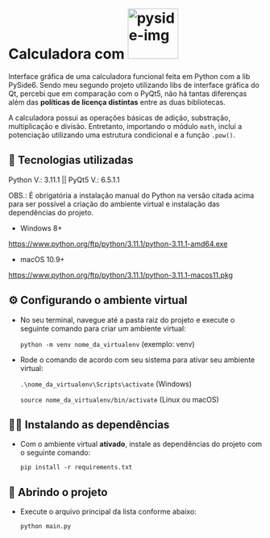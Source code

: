 # Calculadora com <img src="https://www.pythonguis.com/images/libraries/pyside6.png" alt="pyside-img" width="100">

Interface gráfica de uma calculadora funcional feita em Python com a lib PySide6. Sendo meu segundo projeto utilizando libs de interface gráfica do Qt, percebi que em comparação com o PyQt5, não há tantas diferenças além das **políticas de licença distintas** entre as duas bibliotecas.

A calculadora possui as operações básicas de adição, substração, multiplicação e divisão. Entretanto, importando o módulo <code>math</code>, incluí a potenciação utilizando uma estrutura condicional e a função <code>.pow()</code>.

## 🔧 Tecnologias utilizadas
Python V.: 3.11.1 || PyQt5 V.: 6.5.1.1

OBS.: É obrigatória a instalação manual do Python na versão citada acima para ser possível a criação do ambiente virtual e instalação das dependências do projeto.

- Windows 8+

https://www.python.org/ftp/python/3.11.1/python-3.11.1-amd64.exe

- macOS 10.9+

https://www.python.org/ftp/python/3.11.1/python-3.11.1-macos11.pkg

## ⚙️ Configurando o ambiente virtual
* No seu terminal, navegue até a pasta raiz do projeto e execute o seguinte comando para criar um ambiente virtual:

  <code>python -m venv nome_da_virtualenv</code> (exemplo: venv)

* Rode o comando de acordo com seu sistema para ativar seu ambiente virtual:

  <code>.\nome_da_virtualenv\Scripts\activate</code> (Windows)

  <code>source nome_da_virtualenv/bin/activate</code> (Linux ou macOS)

## 🧑‍🔬 Instalando as dependências
* Com o ambiente virtual **ativado**, instale as dependências do projeto com o seguinte comando:

  <code>pip install -r requirements.txt</code>

## 📂 Abrindo o projeto
* Execute o arquivo principal da lista conforme abaixo:

  <code>python main.py</code>
